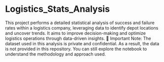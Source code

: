 # Logistics_Stats_Analysis
This project performs a detailed statistical analysis of success and failure rates within a logistics company, leveraging data to identify depot locations and uncover trends. It aims to improve decision-making and optimize logistics operations through data-driven insights.
🚨 Important Note:
The dataset used in this analysis is private and confidential. As a result, the data is not provided in this repository. You can still explore the notebook to understand the methodology and approach used.
